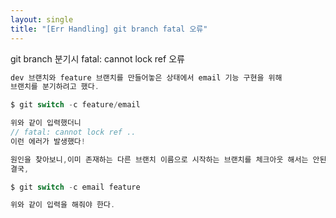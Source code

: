 ```yaml
---
layout: single
title: "[Err Handling] git branch fatal 오류"
---
```


git branch 분기시 fatal: cannot lock ref 오류

```jsx
dev 브랜치와 feature 브랜치를 만들어놓은 상태에서 email 기능 구현을 위해
브랜치를 분기하려고 했다.

$ git switch -c feature/email

위와 같이 입력했더니
// fatal: cannot lock ref ..
이런 에러가 발생했다!

원인을 찾아보니,이미 존재하는 다른 브랜치 이름으로 시작하는 브랜치를 체크아웃 해서는 안된다.
결국,

$ git switch -c email feature

위와 같이 입력을 해줘야 한다.

```
